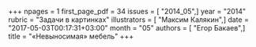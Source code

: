 +++
npages = 1
first_page_pdf = 34
issues = [ "2014_05",]
year = "2014"
rubric = "Задачи в картинках"
illustrators = [ "Максим Калякин",]
date = "2017-05-03T00:17:31+03:00"
month = "05"
authors = [ "Егор Бакаев",]
title = "«Невыносимая» мебель"
+++
